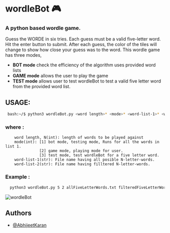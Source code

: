 # wordleBot :video_game:
### A python based wordle game.

Guess the WORDE in six tries.
Each guess must be a valid five-letter word. Hit the enter button to submit.
After each guess, the color of the tiles will change to show how close your guess was to the word.
This wordle game has three modes, 
 - **BOT mode** check the efficiency of the algorithm uses provided word lists
 - **GAME mode** allows the user to play the game
 - **TEST mode** allows user to test wordleBot to test a valid five letter word from the provided word list.

## USAGE:
```bash
 bash:~/$ python3 wordleBot.py <word length>* <mode>* <word-list-1>* <word-list-2>*
```
      
   ### where :
        word length, N(int): length of words to be played against
        mode(int): [1] bot mode, testing mode, Runs for all the words in list 1.
                   [2] game mode, playing mode for user.
                   [3] test mode, test wordleBot for a five letter word.
        word-list-1(str): File name having all posible N-letter-words.
        word-list-2(str): File name having filltered N-letter-words.

   ### Example :
```bash
  python3 wordleBot.py 5 2 allFiveLetterWords.txt filteredFiveLetterWords
```
![wordleBot](https://user-images.githubusercontent.com/53552871/157276033-8fbfef4f-9c6c-4da9-8e53-a3b819c8fdfb.gif)

 
## Authors
- [@AbhijeetKaran](https://github.com/AbhijeetKaran)
